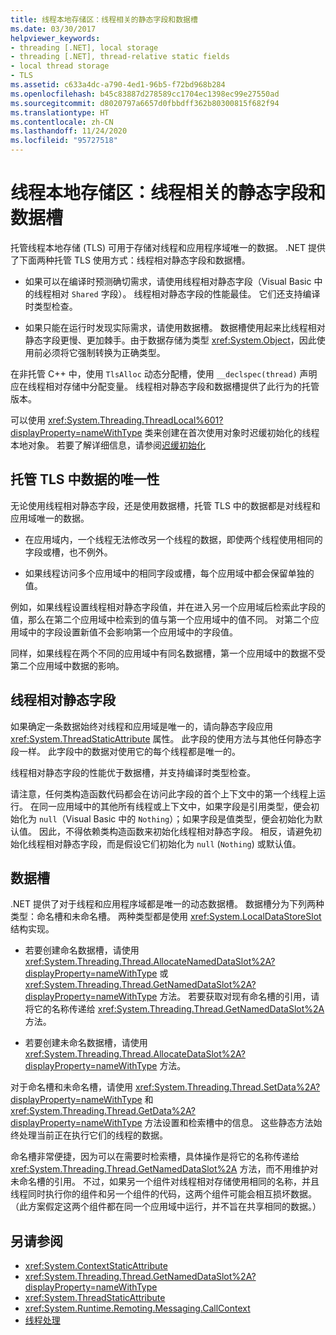 ```yaml
---
title: 线程本地存储区：线程相关的静态字段和数据槽
ms.date: 03/30/2017
helpviewer_keywords:
- threading [.NET], local storage
- threading [.NET], thread-relative static fields
- local thread storage
- TLS
ms.assetid: c633a4dc-a790-4ed1-96b5-f72bd968b284
ms.openlocfilehash: b45c83887d278589cc1704ec1398ec99e27550ad
ms.sourcegitcommit: d8020797a6657d0fbbdff362b80300815f682f94
ms.translationtype: HT
ms.contentlocale: zh-CN
ms.lasthandoff: 11/24/2020
ms.locfileid: "95727518"
---
```

# <a name="thread-local-storage-thread-relative-static-fields-and-data-slots"></a>线程本地存储区：线程相关的静态字段和数据槽

托管线程本地存储 (TLS) 可用于存储对线程和应用程序域唯一的数据。 .NET 提供了下面两种托管 TLS 使用方式：线程相对静态字段和数据槽。  
  
- 如果可以在编译时预测确切需求，请使用线程相对静态字段（Visual Basic 中的线程相对 `Shared` 字段）。 线程相对静态字段的性能最佳。 它们还支持编译时类型检查。  
  
- 如果只能在运行时发现实际需求，请使用数据槽。 数据槽使用起来比线程相对静态字段更慢、更加棘手。由于数据存储为类型 <xref:System.Object>，因此使用前必须将它强制转换为正确类型。  
  
 在非托管 C++ 中，使用 `TlsAlloc` 动态分配槽，使用 `__declspec(thread)` 声明应在线程相对存储中分配变量。 线程相对静态字段和数据槽提供了此行为的托管版本。  
  
可以使用 <xref:System.Threading.ThreadLocal%601?displayProperty=nameWithType> 类来创建在首次使用对象时迟缓初始化的线程本地对象。 若要了解详细信息，请参阅[迟缓初始化](../../framework/performance/lazy-initialization.md)  
  
## <a name="uniqueness-of-data-in-managed-tls"></a>托管 TLS 中数据的唯一性  

 无论使用线程相对静态字段，还是使用数据槽，托管 TLS 中的数据都是对线程和应用域唯一的数据。  
  
- 在应用域内，一个线程无法修改另一个线程的数据，即使两个线程使用相同的字段或槽，也不例外。  
  
- 如果线程访问多个应用域中的相同字段或槽，每个应用域中都会保留单独的值。  
  
 例如，如果线程设置线程相对静态字段值，并在进入另一个应用域后检索此字段的值，那么在第二个应用域中检索到的值与第一个应用域中的值不同。 对第二个应用域中的字段设置新值不会影响第一个应用域中的字段值。  
  
 同样，如果线程在两个不同的应用域中有同名数据槽，第一个应用域中的数据不受第二个应用域中数据的影响。  
  
## <a name="thread-relative-static-fields"></a>线程相对静态字段  

 如果确定一条数据始终对线程和应用域是唯一的，请向静态字段应用 <xref:System.ThreadStaticAttribute> 属性。 此字段的使用方法与其他任何静态字段一样。 此字段中的数据对使用它的每个线程都是唯一的。  
  
 线程相对静态字段的性能优于数据槽，并支持编译时类型检查。  
  
 请注意，任何类构造函数代码都会在访问此字段的首个上下文中的第一个线程上运行。 在同一应用域中的其他所有线程或上下文中，如果字段是引用类型，便会初始化为 `null`（Visual Basic 中的 `Nothing`）；如果字段是值类型，便会初始化为默认值。 因此，不得依赖类构造函数来初始化线程相对静态字段。 相反，请避免初始化线程相对静态字段，而是假设它们初始化为 `null` (`Nothing`) 或默认值。  
  
## <a name="data-slots"></a>数据槽  

.NET 提供了对于线程和应用程序域都是唯一的动态数据槽。 数据槽分为下列两种类型：命名槽和未命名槽。 两种类型都是使用 <xref:System.LocalDataStoreSlot> 结构实现。  
  
- 若要创建命名数据槽，请使用 <xref:System.Threading.Thread.AllocateNamedDataSlot%2A?displayProperty=nameWithType> 或 <xref:System.Threading.Thread.GetNamedDataSlot%2A?displayProperty=nameWithType> 方法。 若要获取对现有命名槽的引用，请将它的名称传递给 <xref:System.Threading.Thread.GetNamedDataSlot%2A> 方法。  
  
- 若要创建未命名数据槽，请使用 <xref:System.Threading.Thread.AllocateDataSlot%2A?displayProperty=nameWithType> 方法。  
  
 对于命名槽和未命名槽，请使用 <xref:System.Threading.Thread.SetData%2A?displayProperty=nameWithType> 和 <xref:System.Threading.Thread.GetData%2A?displayProperty=nameWithType> 方法设置和检索槽中的信息。 这些静态方法始终处理当前正在执行它们的线程的数据。  
  
 命名槽非常便捷，因为可以在需要时检索槽，具体操作是将它的名称传递给 <xref:System.Threading.Thread.GetNamedDataSlot%2A> 方法，而不用维护对未命名槽的引用。 不过，如果另一个组件对线程相对存储使用相同的名称，并且线程同时执行你的组件和另一个组件的代码，这两个组件可能会相互损坏数据。 （此方案假定这两个组件都在同一个应用域中运行，并不旨在共享相同的数据。）  
  
## <a name="see-also"></a>另请参阅

- <xref:System.ContextStaticAttribute>
- <xref:System.Threading.Thread.GetNamedDataSlot%2A?displayProperty=nameWithType>
- <xref:System.ThreadStaticAttribute>
- <xref:System.Runtime.Remoting.Messaging.CallContext>
- [线程处理](index.md)

